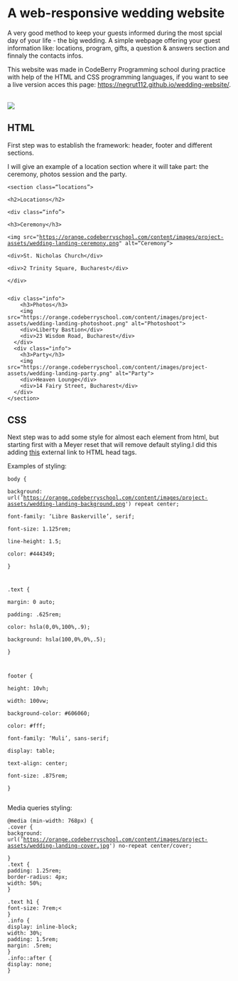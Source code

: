 # A web-responsive wedding website 

<p>A very good method to keep your guests informed during the most spcial day of your life - the big wedding. A simple webpage offering your guest information like: locations, program, gifts, a question &amp; answers section and finnaly the contacts infos.</p>

<p>This website was made in CodeBerry Programming  school during practice with help of the HTML and CSS programming languages, if you want to see a live version acces this page: <a href="https://negrut112.github.io/wedding-website/">https://negrut112.github.io/wedding-website/</a>.</p>
    
<br>
    
<img src="https://i.imgur.com/ILXmTcU.png">

## HTML

<p>First step was to establish the framework: header, footer and different sections.</p>
<p>I will give an example of a location section where it will take part: the ceremony, photos session and the party.</p>

<pre><code>&lt;section class=“locations”&gt;<br>
&lt;h2&gt;Locations&lt;/h2&gt;<br>
&lt;div class=“info”&gt;<br>
&lt;h3&gt;Ceremony&lt;/h3&gt;<br>
&lt;img src=&quot;<a href="https://orange.codeberryschool.com/content/images/project-assets/wedding-landing-ceremony.png">https://orange.codeberryschool.com/content/images/project-assets/wedding-landing-ceremony.png</a>&quot; alt=“Ceremony”&gt;<br>
&lt;div&gt;St. Nicholas Church&lt;/div&gt;<br>
&lt;div&gt;2 Trinity Square, Bucharest&lt;/div&gt;<br>
&lt;/div&gt;</p>
&lt;div class=&quot;info&quot;&gt;
    &lt;h3&gt;Photos&lt;/h3&gt;
    &lt;img src=&quot;https://orange.codeberryschool.com/content/images/project-assets/wedding-landing-photoshoot.png&quot; alt=&quot;Photoshoot&quot;&gt;
    &lt;div&gt;Liberty Bastion&lt;/div&gt;
    &lt;div&gt;23 Wisdom Road, Bucharest&lt;/div&gt;
  &lt;/div&gt;
  &lt;div class=&quot;info&quot;&gt;
    &lt;h3&gt;Party&lt;/h3&gt;
    &lt;img src=&quot;https://orange.codeberryschool.com/content/images/project-assets/wedding-landing-party.png&quot; alt=&quot;Party&quot;&gt;
    &lt;div&gt;Heaven Lounge&lt;/div&gt;
    &lt;div&gt;14 Fairy Street, Bucharest&lt;/div&gt;
  &lt;/div&gt;
&lt;/section&gt;
</code></pre>

## CSS

<p>Next step was to add some style for almost each element from html, but starting first with a Meyer reset that will remove default styling.I did this adding <a href="https://cdnjs.cloudflare.com/ajax/libs/meyer-reset/2.0/reset.css">this</a> external link to HTML head tags.</p>

<p>Examples of styling:</p>

<pre><code>body {<br>
background: url(’<a href="https://orange.codeberryschool.com/content/images/project-assets/wedding-landing-background.png">https://orange.codeberryschool.com/content/images/project-assets/wedding-landing-background.png</a>') repeat center;<br>
font-family: ‘Libre Baskerville’, serif;<br>
font-size: 1.125rem;<br>
line-height: 1.5;<br>
color: #444349;<br>
}</p>
<p>.text {<br>
margin: 0 auto;<br>
padding: .625rem;<br>
color: hsla(0,0%,100%,.9);<br>
background: hsla(100,0%,0%,.5);<br>
}</p>
<p>footer {<br>
height: 10vh;<br>
width: 100vw;<br>
background-color: #606060;<br>
color: #fff;<br>
font-family: ‘Muli’, sans-serif;<br>
display: table;<br>
text-align: center;<br>
font-size: .875rem;<br>
}</code></pre>

<p>Media queries styling:</p>

<pre><code>@media (min-width: 768px) {
.cover {
background: url(’<a href="https://orange.codeberryschool.com/content/images/project-assets/wedding-landing-cover.jpg">https://orange.codeberryschool.com/content/images/project-assets/wedding-landing-cover.jpg</a>') no-repeat center/cover;<br>
}
.text {
padding: 1.25rem;
border-radius: 4px;
width: 50%;
}
<p>.text h1 {
font-size: 7rem;<
}
.info {
display: inline-block;
width: 30%;
padding: 1.5rem;
margin: .5rem;
}
.info::after {
display: none;
}</code></pre>
